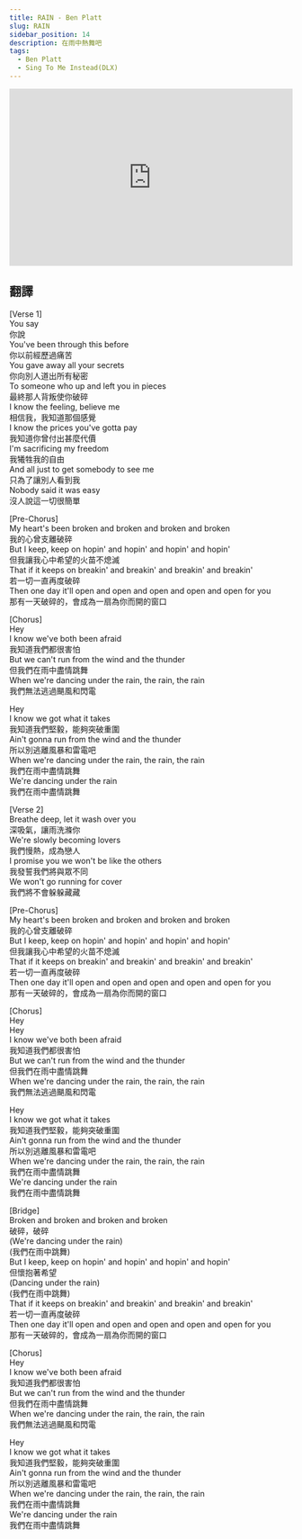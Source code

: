 ```yaml
---
title: RAIN - Ben Platt
slug: RAIN
sidebar_position: 14
description: 在雨中熱舞吧
tags:
  - Ben Platt
  - Sing To Me Instead(DLX)
---
```


<iframe width="100%" height="315" src="https://www.youtube.com/embed/zYAwaAdgqqs" title="YouTube video player" frameborder="0" allow="accelerometer; autoplay; clipboard-write; encrypted-media; gyroscope; picture-in-picture; web-share" allowfullscreen></iframe>  

## 翻譯

[Verse 1]  
You say  
你說  
You've been through this before  
你以前經歷過痛苦  
You gave away all your secrets  
你向別人道出所有秘密  
To someone who up and left you in pieces  
最終那人背叛使你破碎  
I know the feeling, believe me  
相信我，我知道那個感覺  
I know the prices you've gotta pay  
我知道你曾付出甚麼代價  
I'm sacrificing my freedom  
我犧牲我的自由  
And all just to get somebody to see me  
只為了讓別人看到我  
Nobody said it was easy  
沒人說這一切很簡單  
  
[Pre-Chorus]  
My heart's been broken and broken and broken and broken  
我的心曾支離破碎  
But I keep, keep on hopin' and hopin' and hopin' and hopin'  
但我讓我心中希望的火苗不熄滅  
That if it keeps on breakin' and breakin' and breakin' and breakin'  
若一切一直再度破碎  
Then one day it'll open and open and open and open and open for you  
那有一天破碎的，會成為一扇為你而開的窗口  
  
[Chorus]  
Hey  
I know we've both been afraid  
我知道我們都很害怕  
But we can't run from the wind and the thunder  
但我們在雨中盡情跳舞  
When we're dancing under the rain, the rain, the rain  
我們無法逃過颶風和閃電  
  
Hey  
I know we got what it takes  
我知道我們堅毅，能夠突破重圍  
Ain't gonna run from the wind and the thunder  
所以別逃離風暴和雷電吧  
When we're dancing under the rain, the rain, the rain  
我們在雨中盡情跳舞  
We're dancing under the rain  
我們在雨中盡情跳舞  
  
[Verse 2]  
Breathe deep, let it wash over you  
深吸氣，讓雨洗滌你  
We're slowly becoming lovers  
我們慢熱，成為戀人  
I promise you we won't be like the others  
我發誓我們將與眾不同  
We won't go running for cover  
我們將不會躲躲藏藏  
  
[Pre-Chorus]  
My heart's been broken and broken and broken and broken  
我的心曾支離破碎  
But I keep, keep on hopin' and hopin' and hopin' and hopin'  
但我讓我心中希望的火苗不熄滅  
That if it keeps on breakin' and breakin' and breakin' and breakin'  
若一切一直再度破碎  
Then one day it'll open and open and open and open and open for you  
那有一天破碎的，會成為一扇為你而開的窗口  
  
[Chorus]  
Hey  
Hey  
I know we've both been afraid  
我知道我們都很害怕  
But we can't run from the wind and the thunder  
但我們在雨中盡情跳舞  
When we're dancing under the rain, the rain, the rain  
我們無法逃過颶風和閃電  
  
Hey  
I know we got what it takes  
我知道我們堅毅，能夠突破重圍  
Ain't gonna run from the wind and the thunder  
所以別逃離風暴和雷電吧  
When we're dancing under the rain, the rain, the rain  
我們在雨中盡情跳舞  
We're dancing under the rain  
我們在雨中盡情跳舞  
  
[Bridge]  
Broken and broken and broken and broken  
破碎，破碎  
(We're dancing under the rain)  
(我們在雨中跳舞)  
But I keep, keep on hopin' and hopin' and hopin' and hopin'  
但懷抱著希望  
(Dancing under the rain)  
(我們在雨中跳舞)  
That if it keeps on breakin' and breakin' and breakin' and breakin'  
若一切一直再度破碎  
Then one day it'll open and open and open and open and open for you  
那有一天破碎的，會成為一扇為你而開的窗口  
  
[Chorus]  
Hey  
I know we've both been afraid  
我知道我們都很害怕  
But we can't run from the wind and the thunder  
但我們在雨中盡情跳舞  
When we're dancing under the rain, the rain, the rain  
我們無法逃過颶風和閃電  
  
Hey  
I know we got what it takes  
我知道我們堅毅，能夠突破重圍  
Ain't gonna run from the wind and the thunder  
所以別逃離風暴和雷電吧  
When we're dancing under the rain, the rain, the rain  
我們在雨中盡情跳舞  
We're dancing under the rain  
我們在雨中盡情跳舞    

